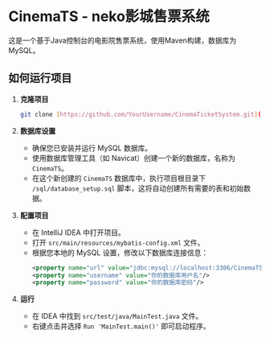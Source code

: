 # CinemaTS - neko影城售票系统

这是一个基于Java控制台的电影院售票系统，使用Maven构建，数据库为MySQL。

## 如何运行项目

1.  **克隆项目**
    ```bash
    git clone [https://github.com/YourUsername/CinemaTicketSystem.git](https://github.com/YourUsername/CinemaTicketSystem.git)
    ```

2.  **数据库设置**
    - 确保您已安装并运行 MySQL 数据库。
    - 使用数据库管理工具（如 Navicat）创建一个新的数据库，名称为 `CinemaTS`。
    - 在这个新创建的 `CinemaTS` 数据库中，执行项目根目录下 `/sql/database_setup.sql` 脚本，这将自动创建所有需要的表和初始数据。

3.  **配置项目**
    - 在 IntelliJ IDEA 中打开项目。
    - 打开 `src/main/resources/mybatis-config.xml` 文件。
    - 根据您本地的 MySQL 设置，修改以下数据库连接信息：
      ```xml
      <property name="url" value="jdbc:mysql://localhost:3306/CinemaTS?useSSl=false;serverTimezone=UTC"/>
      <property name="username" value="你的数据库用户名"/>
      <property name="password" value="你的数据库密码"/>
      ```

4.  **运行**
    - 在 IDEA 中找到 `src/test/java/MainTest.java` 文件。
    - 右键点击并选择 `Run 'MainTest.main()'` 即可启动程序。
